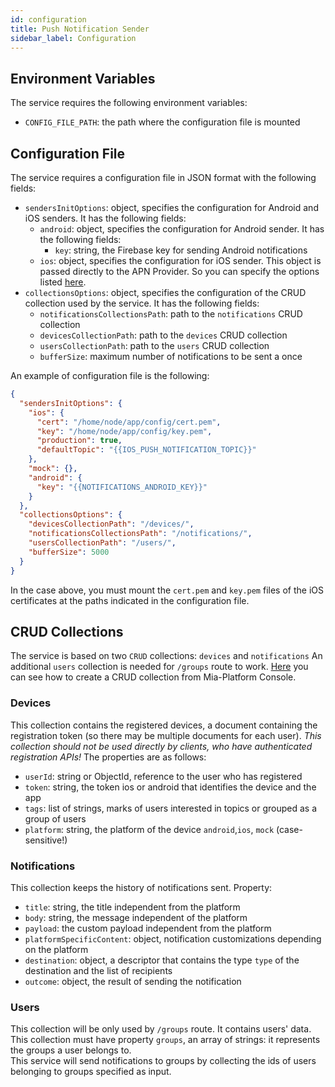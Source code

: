 ```yaml
---
id: configuration
title: Push Notification Sender
sidebar_label: Configuration
---
```




## Environment Variables

The service requires the following environment variables:
- `CONFIG_FILE_PATH`: the path where the configuration file is mounted

## Configuration File
The service requires a configuration file in JSON format with the following fields:
- `sendersInitOptions`: object, specifies the configuration for Android and iOS senders. It has the following fields:
  - `android`: object, specifies the configuration for Android sender. It has the following fields:
    - `key`: string, the Firebase key for sending Android notifications
  - `ios`: object, specifies the configuration for iOS sender. This object is passed directly to the APN Provider. So you can specify the options listed [here](https://github.com/node-apn/node-apn/blob/38a357ed0c153aad09c2857e48a710527e685bfc/doc/provider.markdown#apnprovideroptions).
- `collectionsOptions`: object, specifies the configuration of the CRUD collection used by the service. It has the following fields:
  - `notificationsCollectionsPath`: path to the `notifications` CRUD collection
  - `devicesCollectionPath`: path to the `devices` CRUD collection
  - `usersCollectionPath`: path to the `users` CRUD collection
  - `bufferSize`: maximum number of notifications to be sent a once

An example of configuration file is the following:
```json
{
  "sendersInitOptions": {
    "ios": {
      "cert": "/home/node/app/config/cert.pem",
      "key": "/home/node/app/config/key.pem",
      "production": true,
      "defaultTopic": "{{IOS_PUSH_NOTIFICATION_TOPIC}}"
    },
    "mock": {},
    "android": {
      "key": "{{NOTIFICATIONS_ANDROID_KEY}}"
    }
  },
  "collectionsOptions": {
    "devicesCollectionPath": "/devices/",
    "notificationsCollectionsPath": "/notifications/",
    "usersCollectionPath": "/users/",
    "bufferSize": 5000
  }
}
```

In the case above, you must mount the `cert.pem` and `key.pem` files of the iOS certificates at the paths indicated in the configuration file.

## CRUD Collections

The service is based on two `CRUD` collections: `devices` and `notifications`
An additional `users` collection is needed for `/groups` route to work.
[Here](/development_suite/api-console/api-design/crud_advanced.md) you can see how to create a CRUD collection from Mia-Platform Console.

### Devices

This collection contains the registered devices, a document containing the registration token (so there may be multiple documents for each user). _This collection should not be used directly by clients, who have authenticated registration APIs!_
The properties are as follows:

- `userId`: string or ObjectId, reference to the user who has registered
- `token`: string, the token ios or android that identifies the device and the app
- `tags`: list of strings, marks of users interested in topics or grouped as a group of users
- `platform`: string, the platform of the device `android`,`ios`, `mock` (case-sensitive!)

### Notifications

This collection keeps the history of notifications sent. Property:

- `title`: string, the title independent from the platform
- `body`: string, the message independent of the platform
- `payload`: the custom payload independent from the platform
- `platformSpecificContent`: object, notification customizations depending on the platform
- `destination`: object, a descriptor that contains the type `type` of the destination and the list of recipients
- `outcome`: object, the result of sending the notification

### Users

This collection will be only used by `/groups` route. It contains users' data.
This collection must have property `groups`, an array of strings: it represents the groups a user belongs to.  
This service will send notifications to groups by collecting the ids of users belonging to groups specified as input.
